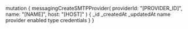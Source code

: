 mutation {
    messagingCreateSMTPProvider(
        providerId: "[PROVIDER_ID]",
        name: "[NAME]",
        host: "[HOST]"
    ) {
        _id
        _createdAt
        _updatedAt
        name
        provider
        enabled
        type
        credentials
    }
}
